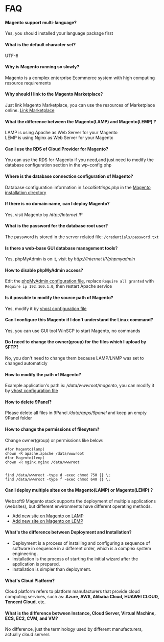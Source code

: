 # FAQ

#### Magento support multi-language?

Yes, you should installed your language package first

#### What is the default character set?

UTF-8

#### Why is Magento running so slowly?

Magento is a complex enterprise Ecommerce system with high computing resource requirements

#### Why should I link to the Magento Marketplace?

Just link Magento Marketplace, you can use the resources of Marketplace online. [Link Marketplace](/stack-installation.html#link-magento-marketplace)

#### What the difference between the Magento(LAMP) and Magento(LEMP) ?

LAMP is using Apache as Web Server for your Magento  
LEMP is using Nginx as Web Server for your Magento

#### Can I use the RDS of Cloud Provider for Magento?

You can use the RDS for Magento if you need,and just need to modify the database configuration section in the wp-config.php

#### Where is the database connection configuration of Magento?

Database configuration information in *LocalSettings.php* in the [Magento installation directory](/stack-components.md#magento)

#### If there is no domain name, can I deploy Magento?

Yes, visit Magento by *http://Internet IP*

#### What is the password for the database root user?

The password is stored in the server related file: `/credentials/password.txt`

#### Is there a web-base GUI database management tools?

Yes, phpMyAdmin is on it, visit by *http://Internet IP/phpmyadmin*

#### How to disable phpMyAdmin access?

Edit the  [phpMyAdmin configuration file](/stack-components.md#phpmyadmin), replace `Require all granted` with `Require ip 192.160.1.0`, then restart Apache service

#### Is it possible to modify the source path of Magento?

Yes, modify it by [vhost configuration file](/stack-components.md#apache)

#### Can I configure this Magento if I don't understand the Linux command?

Yes, you can use GUI tool WinSCP to start Magento, no commands

#### Do I need to change the owner(group) for the files which I upload by SFTP?

No, you don't need to change them because LAMP/LNMP was set to changed automaticly

#### How to modify the path of Magento?

Example application's path is: */data/wwwroot/magento*, you can modify it by [vhost configuration file](/stack-components.md#apache)

#### How to delete 9Panel?

Please delete all files in 9Panel */data/apps/9panel* and keep an empty 9Panel folder

#### How to change the permissions of filesytem?

Change owner(group) or permissions like below:

```shell
#for Magento(lamp)
chown -R apache.apache /data/wwwroot
#for Magento(lemp)
chown -R nginx.nginx /data/wwwroot


find /data/wwwroot -type d -exec chmod 750 {} \;
find /data/wwwroot -type f -exec chmod 640 {} \;
```

#### Can I deploy multiple sites on the Magento(LAMP) or Magento(LEMP) ?

Websoft9 Magento stack supports the deployment of multiple applications (websites), but different environments have different operating methods.

* [Add new site on Magento on LAMP](https://support.websoft9.com/docs/lamp/solution-deployment.html#deploy-second-application)
* [Add new site on Magento on LEMP](https://support.websoft9.com/docs/lnmp/solution-deployment.html#deploy-second-application)


#### What's the difference between Deployment and Installation?

- Deployment is a process of installing and configuring a sequence of software in sequence in a different order, which is a complex system engineering.  
- Installation is the process of starting the initial wizard after the application is prepared.  
- Installation is simpler than deployment. 

#### What's Cloud Platform?

Cloud platform refers to platform manufacturers that provide cloud computing services, such as: **Azure, AWS, Alibaba Cloud, HUAWEI CLOUD, Tencent Cloud**, etc.

#### What is the difference between Instance, Cloud Server, Virtual Machine, ECS, EC2, CVM, and VM?

No difference, just the terminology used by different manufacturers, actually cloud servers
